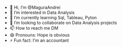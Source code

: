 - 👋 Hi, I’m @MaguraAndrei
- 👀 I’m interested in Data Analysis
- 🌱 I’m currently learning Sql, Tableau, Pyton
- 💞️ I’m looking to collaborate on Data Analysis projects
- 📫 How to reach me DM
- 😄 Pronouns: Hope is obvious
- ⚡ Fun fact: I'm an accountant

<!---
MaguraAndrei/MaguraAndrei is a ✨ special ✨ repository because its `README.md` (this file) appears on your GitHub profile.
You can click the Preview link to take a look at your changes.
--->
